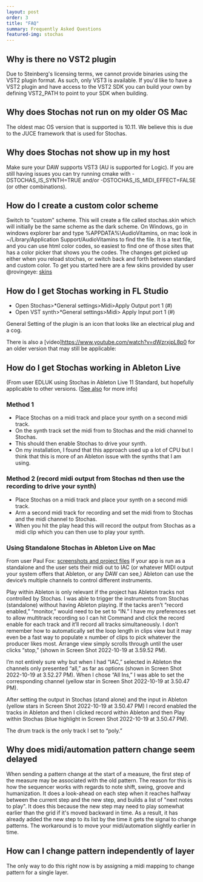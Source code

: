 ```yaml
---
layout: post
order: 3
title: "FAQ"
summary: Frequently Asked Questions
featured-img: stochas
---
```

## Why is there no VST2 plugin
Due to Steinberg's licensing terms, we cannot provide binaries using the VST2 plugin format. As such, only VST3 is available. If you'd like to have a VST2 plugin and have access to the VST2 SDK you can build your own by defining VST2_PATH to point to your SDK when building.

## Why does Stochas not run on my older OS Mac
The oldest mac OS version that is supported is 10.11. We believe this is due to the JUCE framework that is used for Stochas.

## Why does Stochas not show up in my host
Make sure your DAW supports VST3 (AU is supported for Logic). If you are still having issues you can try running cmake with -DSTOCHAS_IS_SYNTH=TRUE and/or -DSTOCHAS_IS_MIDI_EFFECT=FALSE (or other combinations). 

## How do I create a custom color scheme
Switch to "custom" scheme. This will create a file called stochas.skin which will initially be the same scheme as the
dark scheme. On Windows, go in windows explorer bar and type %APPDATA%\AudioVitamins, on mac look in
~/Library/Application Support/AudioVitamins to find the file. It is a text file, and you can use html color codes,
so easiest to find one of those sites that has a color picker that shows you the codes. The changes get picked up
either when you reload stochas, or switch back and forth between standard and custom color.
To get you started here are a few skins provided by user @rovingeye:
[skins](/assets/presets/modern-bundle-stochas.zip)

## How do I get Stochas working in FL Studio

- Open Stochas>*General settings>Midi>Apply Output port 1 (#)
- Open VST synth>*General settings>Midi> Apply Input port 1 (#)

General Setting of the plugin is an icon that looks like an electrical plug and a cog.

There is also a [video]https://www.youtube.com/watch?v=dWzrxjpL8p0 for an older version that may still be applicable: 

## How do I get Stochas working in Ableton Live
(From user EDLUK using Stochas in Ableton Live 11 Standard, but hopefully applicable to other versions.
([See also](https://github.com/surge-synthesizer/stochas/issues/66) for more info) 

### Method 1
- Place Stochas on a midi track and place your synth on a second midi track.
- On the synth track set the midi from to Stochas and the midi channel to Stochas.
- This should then enable Stochas to drive your synth.
- On my installation, I found that this approach used up a lot of CPU but I think that this is more of an Ableton issue with the synths that I am using.

### Method 2 (record midi output from Stochas nd then use the recording to drive your synth)
- Place Stochas on a midi track and place your synth on a second midi track.
- Arm a second midi track for recording and set the midi from to Stochas and the midi channel to Stochas.
- When you hit the play head this will record the output from Stochas as a midi clip which you can then use to play your synth.

### Using Standalone Stochas in Ableton Live on Mac
From user Paul Fox:
[screenshots and project files](/assets/misc/standalone_stochas_and_ableton.zip)
If your app is run as a standalone and the user sets their midi out to IAC (or whatever MIDI output your system offers that Ableton, or any DAW can see,) Ableton can use the device’s multiple channels to control different instruments.

Play within Ableton is only relevant if the project has Ableton tracks not controlled by Stochas. I was able to trigger the instruments from Stochas (standalone) without having Ableton playing. If the tacks aren’t “record enabled,” “monitor,” would need to be set to “IN.” I have my preferences set to allow multitrack recording so I can hit Command and click the record enable for each track and it’ll record all tracks simultaneously. I don’t remember how to automatically set the loop length in clips view but it may even be a fast way to populate x number of clips to pick whatever the producer likes most. Arrange view simply scrolls through until the user clicks “stop,” (shown in Screen Shot 2022-10-19 at 3.59.52 PM).

I’m not entirely sure why but when I had “IAC,” selected in Ableton the channels only presented “all,” as far as options (shown in Screen Shot 2022-10-19 at 3.52.27 PM). When I chose “All Ins,” I was able to set the corresponding channel (yellow star in Screen Shot 2022-10-19 at 3.50.47 PM).

After setting the output in Stochas (stand alone) and the input in Ableton (yellow stars in Screen Shot 2022-10-19 at 3.50.47 PM) I record enabled the tracks in Ableton and then I clicked record within Ableton and then Play within Stochas (blue highlight in Screen Shot 2022-10-19 at 3.50.47 PM).

The drum track is the only track I set to “poly.”


## Why does midi/automation pattern change seem delayed
When sending a pattern change at the start of a measure, the first step of the measure may be associated with the
old pattern. The reason for this is how the sequencer works with regards to note shift, swing, groove and humanization.
It does a look-ahead on each step when it reaches halfway between the current step and the new step, and builds a list
of "next notes to play". It does this because the new step may need to play somewhat earlier than the grid if it's
moved backward in time. As a result, it has already added the new step to its list by the time it gets the signal to
change patterns. The workaround is to move your midi/automation slightly earlier in time.

## How can I change pattern independently of layer
The only way to do this right now is by assigning a midi mapping to change pattern for a single layer.